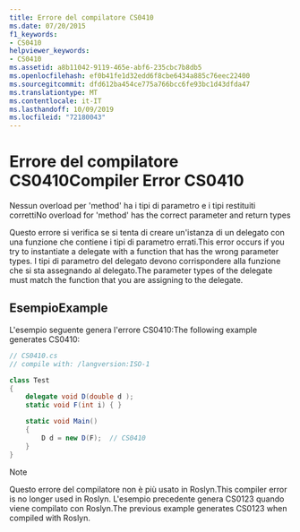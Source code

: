 ```yaml
---
title: Errore del compilatore CS0410
ms.date: 07/20/2015
f1_keywords:
- CS0410
helpviewer_keywords:
- CS0410
ms.assetid: a8b11042-9119-465e-abf6-235cbc7b8db5
ms.openlocfilehash: ef0b41fe1d32edd6f8cbe6434a885c76eec22400
ms.sourcegitcommit: dfd612ba454ce775a766bcc6fe93bc1d43dfda47
ms.translationtype: MT
ms.contentlocale: it-IT
ms.lasthandoff: 10/09/2019
ms.locfileid: "72180043"
---
```

# <a name="compiler-error-cs0410"></a><span data-ttu-id="b6199-102">Errore del compilatore CS0410</span><span class="sxs-lookup"><span data-stu-id="b6199-102">Compiler Error CS0410</span></span>

<span data-ttu-id="b6199-103">Nessun overload per 'method' ha i tipi di parametro e i tipi restituiti corretti</span><span class="sxs-lookup"><span data-stu-id="b6199-103">No overload for 'method' has the correct parameter and return types</span></span>

 <span data-ttu-id="b6199-104">Questo errore si verifica se si tenta di creare un'istanza di un delegato con una funzione che contiene i tipi di parametro errati.</span><span class="sxs-lookup"><span data-stu-id="b6199-104">This error occurs if you try to instantiate a delegate with a function that has the wrong parameter types.</span></span> <span data-ttu-id="b6199-105">I tipi di parametro del delegato devono corrispondere alla funzione che si sta assegnando al delegato.</span><span class="sxs-lookup"><span data-stu-id="b6199-105">The parameter types of the delegate must match the function that you are assigning to the delegate.</span></span>

## <a name="example"></a><span data-ttu-id="b6199-106">Esempio</span><span class="sxs-lookup"><span data-stu-id="b6199-106">Example</span></span>

 <span data-ttu-id="b6199-107">L'esempio seguente genera l'errore CS0410:</span><span class="sxs-lookup"><span data-stu-id="b6199-107">The following example generates CS0410:</span></span>

```csharp
// CS0410.cs
// compile with: /langversion:ISO-1

class Test
{
    delegate void D(double d );
    static void F(int i) { }

    static void Main()
    {
        D d = new D(F);  // CS0410
    }
}
```


> [!NOTE]
> <span data-ttu-id="b6199-108">Questo errore del compilatore non è più usato in Roslyn.</span><span class="sxs-lookup"><span data-stu-id="b6199-108">This compiler error is no longer used in Roslyn.</span></span> <span data-ttu-id="b6199-109">L'esempio precedente genera CS0123 quando viene compilato con Roslyn.</span><span class="sxs-lookup"><span data-stu-id="b6199-109">The previous example generates CS0123 when compiled with Roslyn.</span></span>
